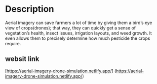 # Description
Aerial imagery can save farmers a lot of time by giving them a bird’s eye view of crops(drones); that way, they can quickly get a sense of vegetation’s health, insect issues, irrigation layouts, and weed growth. It even allows them to precisely determine how much pesticide the crops require.

## websit link 
[https://aerial-imagery-drone-simulation.netlify.app/] (https://aerial-imagery-drone-simulation.netlify.app/)
